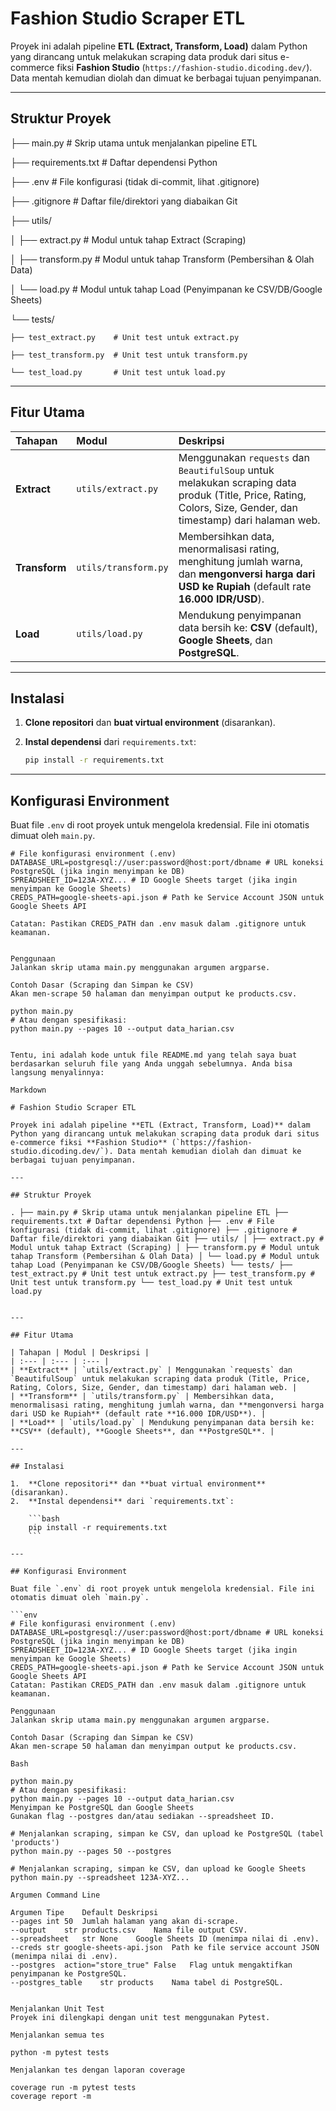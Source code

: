 # Fashion Studio Scraper ETL

Proyek ini adalah pipeline **ETL (Extract, Transform, Load)** dalam Python yang dirancang untuk melakukan scraping data produk dari situs e-commerce fiksi **Fashion Studio** (`https://fashion-studio.dicoding.dev/`). Data mentah kemudian diolah dan dimuat ke berbagai tujuan penyimpanan.

---

## Struktur Proyek

├── main.py                # Skrip utama untuk menjalankan pipeline ETL

├── requirements.txt       # Daftar dependensi Python

├── .env                   # File konfigurasi (tidak di-commit, lihat .gitignore)

├── .gitignore             # Daftar file/direktori yang diabaikan Git

├── utils/

│   ├── extract.py         # Modul untuk tahap Extract (Scraping)

│   ├── transform.py       # Modul untuk tahap Transform (Pembersihan & Olah Data)

│   └── load.py            # Modul untuk tahap Load (Penyimpanan ke CSV/DB/Google Sheets)

└── tests/

    ├── test_extract.py    # Unit test untuk extract.py
    
    ├── test_transform.py  # Unit test untuk transform.py
    
    └── test_load.py       # Unit test untuk load.py
    


---

## Fitur Utama

| Tahapan | Modul | Deskripsi |
| :--- | :--- | :--- |
| **Extract** | `utils/extract.py` | Menggunakan `requests` dan `BeautifulSoup` untuk melakukan scraping data produk (Title, Price, Rating, Colors, Size, Gender, dan timestamp) dari halaman web. |
| **Transform** | `utils/transform.py` | Membersihkan data, menormalisasi rating, menghitung jumlah warna, dan **mengonversi harga dari USD ke Rupiah** (default rate **16.000 IDR/USD**). |
| **Load** | `utils/load.py` | Mendukung penyimpanan data bersih ke: **CSV** (default), **Google Sheets**, dan **PostgreSQL**. |

---

## Instalasi

1.  **Clone repositori** dan **buat virtual environment** (disarankan).
2.  **Instal dependensi** dari `requirements.txt`:

    ```bash
    pip install -r requirements.txt
    ```

---

## Konfigurasi Environment

Buat file `.env` di root proyek untuk mengelola kredensial. File ini otomatis dimuat oleh `main.py`.

```env
# File konfigurasi environment (.env)
DATABASE_URL=postgresql://user:password@host:port/dbname # URL koneksi PostgreSQL (jika ingin menyimpan ke DB)
SPREADSHEET_ID=123A-XYZ... # ID Google Sheets target (jika ingin menyimpan ke Google Sheets)
CREDS_PATH=google-sheets-api.json # Path ke Service Account JSON untuk Google Sheets API

Catatan: Pastikan CREDS_PATH dan .env masuk dalam .gitignore untuk keamanan.


Penggunaan
Jalankan skrip utama main.py menggunakan argumen argparse.

Contoh Dasar (Scraping dan Simpan ke CSV)
Akan men-scrape 50 halaman dan menyimpan output ke products.csv.

python main.py
# Atau dengan spesifikasi:
python main.py --pages 10 --output data_harian.csv


Tentu, ini adalah kode untuk file README.md yang telah saya buat berdasarkan seluruh file yang Anda unggah sebelumnya. Anda bisa langsung menyalinnya:

Markdown

# Fashion Studio Scraper ETL

Proyek ini adalah pipeline **ETL (Extract, Transform, Load)** dalam Python yang dirancang untuk melakukan scraping data produk dari situs e-commerce fiksi **Fashion Studio** (`https://fashion-studio.dicoding.dev/`). Data mentah kemudian diolah dan dimuat ke berbagai tujuan penyimpanan.

---

## Struktur Proyek

. ├── main.py # Skrip utama untuk menjalankan pipeline ETL ├── requirements.txt # Daftar dependensi Python ├── .env # File konfigurasi (tidak di-commit, lihat .gitignore) ├── .gitignore # Daftar file/direktori yang diabaikan Git ├── utils/ │ ├── extract.py # Modul untuk tahap Extract (Scraping) │ ├── transform.py # Modul untuk tahap Transform (Pembersihan & Olah Data) │ └── load.py # Modul untuk tahap Load (Penyimpanan ke CSV/DB/Google Sheets) └── tests/ ├── test_extract.py # Unit test untuk extract.py ├── test_transform.py # Unit test untuk transform.py └── test_load.py # Unit test untuk load.py


---

## Fitur Utama

| Tahapan | Modul | Deskripsi |
| :--- | :--- | :--- |
| **Extract** | `utils/extract.py` | Menggunakan `requests` dan `BeautifulSoup` untuk melakukan scraping data produk (Title, Price, Rating, Colors, Size, Gender, dan timestamp) dari halaman web. |
| **Transform** | `utils/transform.py` | Membersihkan data, menormalisasi rating, menghitung jumlah warna, dan **mengonversi harga dari USD ke Rupiah** (default rate **16.000 IDR/USD**). |
| **Load** | `utils/load.py` | Mendukung penyimpanan data bersih ke: **CSV** (default), **Google Sheets**, dan **PostgreSQL**. |

---

## Instalasi

1.  **Clone repositori** dan **buat virtual environment** (disarankan).
2.  **Instal dependensi** dari `requirements.txt`:

    ```bash
    pip install -r requirements.txt
    ```

---

## Konfigurasi Environment

Buat file `.env` di root proyek untuk mengelola kredensial. File ini otomatis dimuat oleh `main.py`.

```env
# File konfigurasi environment (.env)
DATABASE_URL=postgresql://user:password@host:port/dbname # URL koneksi PostgreSQL (jika ingin menyimpan ke DB)
SPREADSHEET_ID=123A-XYZ... # ID Google Sheets target (jika ingin menyimpan ke Google Sheets)
CREDS_PATH=google-sheets-api.json # Path ke Service Account JSON untuk Google Sheets API
Catatan: Pastikan CREDS_PATH dan .env masuk dalam .gitignore untuk keamanan.

Penggunaan
Jalankan skrip utama main.py menggunakan argumen argparse.

Contoh Dasar (Scraping dan Simpan ke CSV)
Akan men-scrape 50 halaman dan menyimpan output ke products.csv.

Bash

python main.py
# Atau dengan spesifikasi:
python main.py --pages 10 --output data_harian.csv
Menyimpan ke PostgreSQL dan Google Sheets
Gunakan flag --postgres dan/atau sediakan --spreadsheet ID.

# Menjalankan scraping, simpan ke CSV, dan upload ke PostgreSQL (tabel 'products')
python main.py --pages 50 --postgres

# Menjalankan scraping, simpan ke CSV, dan upload ke Google Sheets
python main.py --spreadsheet 123A-XYZ...

Argumen Command Line

Argumen	Tipe	Default	Deskripsi
--pages	int	50	Jumlah halaman yang akan di-scrape.
--output	str	products.csv	Nama file output CSV.
--spreadsheet	str	None	Google Sheets ID (menimpa nilai di .env).
--creds	str	google-sheets-api.json	Path ke file service account JSON (menimpa nilai di .env).
--postgres	action="store_true"	False	Flag untuk mengaktifkan penyimpanan ke PostgreSQL.
--postgres_table	str	products	Nama tabel di PostgreSQL.


Menjalankan Unit Test
Proyek ini dilengkapi dengan unit test menggunakan Pytest.

Menjalankan semua tes

python -m pytest tests

Menjalankan tes dengan laporan coverage

coverage run -m pytest tests
coverage report -m
